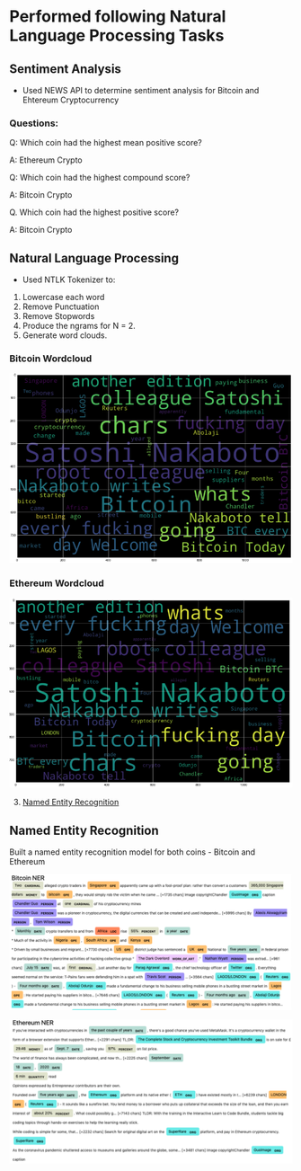 # Performed following Natural Language Processing Tasks

## Sentiment Analysis

- Used NEWS API to determine sentiment analysis for Bitcoin and Ehtereum Cryptocurrency

### Questions:

Q: Which coin had the highest mean positive score?

A: Ethereum Crypto

Q: Which coin had the highest compound score?

A: Bitcoin Crypto

Q. Which coin had the highest positive score?

A: Bitcoin Crypto

## Natural Language Processing

- Used NTLK Tokenizer to:

1. Lowercase each word
2. Remove Punctuation
3. Remove Stopwords
4. Produce the ngrams for N = 2.
5. Generate word clouds.

### Bitcoin Wordcloud

![Bitcoin Wordcloud](Images/bitcoin_wordcloud.png)

### Ethereum Wordcloud

![Ethereum Wordcloud](Images/ethereum_wordcloud.png)

3. [Named Entity Recognition](#Named-Entity-Recognition)

## Named Entity Recognition

Built a named entity recognition model for both coins - Bitcoin and Ethereum

![Bitcoin NER](Images/bitcoin_ner.png)

![Ethereum NER](Images/ethereum_ner.png)
